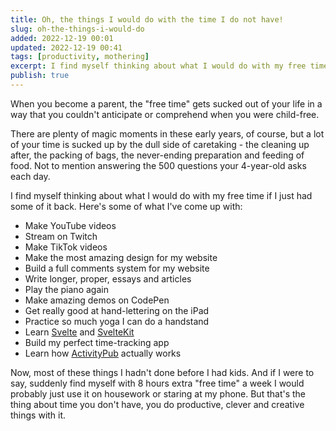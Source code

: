 ```yaml
---
title: Oh, the things I would do with the time I do not have!
slug: oh-the-things-i-would-do
added: 2022-12-19 00:01
updated: 2022-12-19 00:41
tags: [productivity, mothering]
excerpt: I find myself thinking about what I would do with my free time if I just had some of it back. Here's some of what I've come up with
publish: true
---
```


When you become a parent, the "free time" gets sucked out of your life in a way that you couldn't anticipate or comprehend when you were child-free. 

There are plenty of magic moments in these early years, of course, but a lot of your time is sucked up by the dull side of caretaking - the cleaning up after, the packing of bags, the never-ending preparation and feeding of food. Not to mention answering the 500 questions your 4-year-old asks each day. 

I find myself thinking about what I would do with my free time if I just had some of it back. Here's some of what I've come up with:

- Make YouTube videos
- Stream on Twitch
- Make TikTok videos
- Make the most amazing design for my website
- Build a full comments system for my website
- Write longer, proper, essays and articles
- Play the piano again
- Make amazing demos on CodePen
- Get really good at hand-lettering on the iPad
- Practice so much yoga I can do a handstand
- Learn [Svelte](https://svelte.dev/) and [SvelteKit](https://kit.svelte.dev/)
- Build my perfect time-tracking app
- Learn how [ActivityPub](https://www.w3.org/community/activitypub/) actually works

Now, most of these things I hadn't done before I had kids. And if I were to say, suddenly find myself with 8 hours extra "free time" a week I would probably just use it on housework or staring at my phone. But that's the thing about time you don't have, you do productive, clever and creative things with it. 




